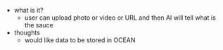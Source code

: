   * what is it?
    * user can upload photo or video or URL and then AI will tell what is the sauce
  * thoughts
    * would like data to be stored in OCEAN